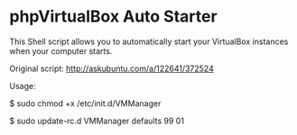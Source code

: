 # phpVirtualBox Auto Starter
This Shell script allows you to automatically start your VirtualBox instances when your computer starts.

Original script: http://askubuntu.com/a/122641/372524

Usage:

$ sudo chmod +x /etc/init.d/VMManager

$ sudo update-rc.d VMManager defaults 99 01
